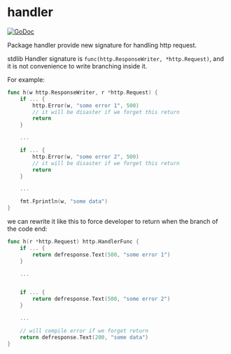 # handler

[![GoDoc](https://pkg.go.dev/badge/go.winto.dev/handler)](https://pkg.go.dev/go.winto.dev/handler)

Package handler provide new signature for handling http request.

stdlib Handler signature is `func(http.ResponseWriter, *http.Request)`, and it is not convenience to write branching inside it.

For example:

```go
func h(w http.ResponseWriter, r *http.Request) {
    if ... {
        http.Error(w, "some error 1", 500)
        // it will be disaster if we forget this return
        return
    }

    ...

    if ... {
        http.Error(w, "some error 2", 500)
        // it will be disaster if we forget this return
        return
    }

    ...

    fmt.Fprintln(w, "some data")
}
```

we can rewrite it like this to force developer to return when the branch of the code end:

```go
func h(r *http.Request) http.HandlerFunc {
    if ... {
        return defresponse.Text(500, "some error 1")
    }

    ...


    if ... {
        return defresponse.Text(500, "some error 2")
    }

    ...

    // will compile error if we forget return
    return defresponse.Text(200, "some data")
}
```
